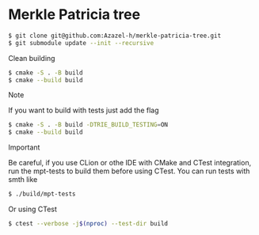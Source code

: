 # Merkle Patricia tree
```bash
$ git clone git@github.com:Azazel-h/merkle-patricia-tree.git
$ git submodule update --init --recursive
```

Clean building
```bash
$ cmake -S . -B build
$ cmake --build build
```
> [!NOTE]
> If you want to build with tests just add the flag
> ```bash
> $ cmake -S . -B build -DTRIE_BUILD_TESTING=ON
> $ cmake --build build
> ```

> [!IMPORTANT]
> Be careful, if you use CLion or othe IDE with СMake and CTest integration,
> run the mpt-tests to build them before using CTest.
You can run tests with smth like
```bash
$ ./build/mpt-tests
```
Or using CTest
```bash
$ ctest --verbose -j$(nproc) --test-dir build
```